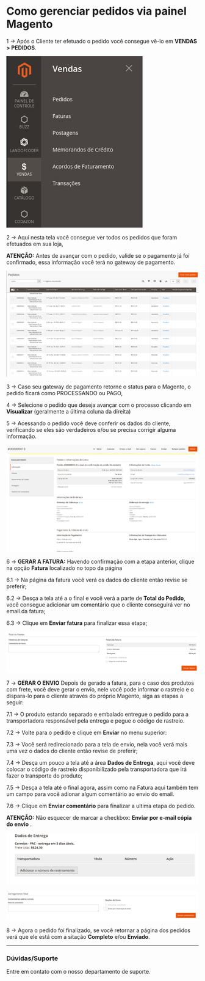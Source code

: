# Como gerenciar pedidos via painel Magento

1 -> Após o Cliente ter efetuado o pedido você consegue vê-lo em **VENDAS > PEDIDOS**.

![pedidos](https://github.com/Oficina-do-Dev/Tutoriais/blob/main/Magento_2/007%20-%20Como%20gerenciar%20pedidos%20via%20painel/images/image1.png)

2 -> Aqui nesta tela você consegue ver todos os pedidos que foram efetuados em sua loja, 

**ATENÇÃO:** Antes de avançar com o pedido, valide se o pagamento já foi confirmado, essa informação você terá no gateway de pagamento.

![pedidos](https://github.com/Oficina-do-Dev/Tutoriais/blob/main/Magento_2/007%20-%20Como%20gerenciar%20pedidos%20via%20painel/images/image2.png)

3 -> Caso seu gateway de pagamento retorne o status para o Magento, o pedido ficará como PROCESSANDO ou PAGO, 

4 -> Selecione o pedido que deseja avançar com o processo clicando em **Visualizar** (geralmente a última coluna da direita)

5 -> Acessando o pedido você deve conferir os dados do cliente, verificando se eles são verdadeiros e/ou se precisa corrigir alguma informação.

![pedidos](https://github.com/Oficina-do-Dev/Tutoriais/blob/main/Magento_2/007%20-%20Como%20gerenciar%20pedidos%20via%20painel/images/image3.png)

6 -> **GERAR A FATURA:** Havendo confirmação com a etapa anterior, clique na opção **Fatura** localizado no topo da página

6.1 -> Na página da fatura você verá os dados do cliente então revise se preferir;

6.2 -> Desça a tela até a o final e você verá a parte de **Total do Pedido**, você consegue adicionar um comentário que o cliente conseguirá ver no email da fatura;

6.3 -> Clique em **Enviar fatura** para finalizar essa etapa;

![pedidos](https://github.com/Oficina-do-Dev/Tutoriais/blob/main/Magento_2/007%20-%20Como%20gerenciar%20pedidos%20via%20painel/images/image4.png)

7 -> **GERAR O ENVIO** Depois de gerado a fatura, para o caso dos produtos com frete, você deve gerar o envio, nele você pode informar o rastreio e o dispara-lo para o cliente através do próprio Magento, siga as etapas a seguir:

7.1 -> O produto estando separado e embalado entregue o pedido para a transportadora responsável pela entrega e pegue o código de rastreio.

7.2 -> Volte para o pedido e clique em **Enviar** no menu superior:

7.3 -> Você será redirecionado para a tela de envio, nela você verá mais uma vez o dados do cliente então revise de preferir;

7.4 -> Desça um pouco a tela até a área **Dados de Entrega**, aqui você deve colocar o código de rastreio disponibilizado pela transportadora que irá fazer o transporte do produto;

7.5 -> Desça a tela até o final agora, assim como na Fatura aqui também tem um campo para você adionar algum comentário ao envio do email.

7.6 -> Clique em **Enviar comentário** para finalizar a ultima etapa do pedido.

**ATENÇÃO:** Não esquecer de marcar a checkbox: **Enviar por e-mail cópia do envio** .

![pedidos](https://github.com/Oficina-do-Dev/Tutoriais/blob/main/Magento_2/007%20-%20Como%20gerenciar%20pedidos%20via%20painel/images/image5.png)

![pedidos](https://github.com/Oficina-do-Dev/Tutoriais/blob/main/Magento_2/007%20-%20Como%20gerenciar%20pedidos%20via%20painel/images/image6.png)

8 -> Agora o pedido foi finalizado, se você retornar a página dos pedidos verá que ele está com a sitação **Completo** e/ou **Enviado**.

<hr>

### Dúvidas/Suporte
Entre em contato com o nosso departamento de suporte.